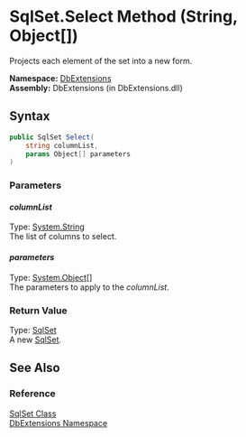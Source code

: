 SqlSet.Select Method (String, Object[])
=======================================
Projects each element of the set into a new form.

**Namespace:** [DbExtensions][1]  
**Assembly:** DbExtensions (in DbExtensions.dll)

Syntax
------

```csharp
public SqlSet Select(
	string columnList,
	params Object[] parameters
)
```

### Parameters

#### *columnList*
Type: [System.String][2]  
The list of columns to select.

#### *parameters*
Type: [System.Object][3][]  
The parameters to apply to the *columnList*.

### Return Value
Type: [SqlSet][4]  
A new [SqlSet][4].

See Also
--------

### Reference
[SqlSet Class][4]  
[DbExtensions Namespace][1]  

[1]: ../README.md
[2]: http://msdn.microsoft.com/en-us/library/s1wwdcbf
[3]: http://msdn.microsoft.com/en-us/library/e5kfa45b
[4]: README.md